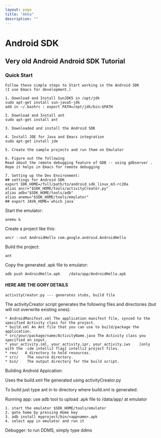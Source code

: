 ```yaml
---
layout: page
title: "Akka"
description: ""
---
```


# Android SDK

## Very old Android Android SDK Tutorial

### Quick Start

    Follow these simple steps to Start working in the Android SDK
    (I use Emacs for development.)
    
    1. Download and Install SunJDK5 in /opt/jdk
    sudo apt-get install sun-java5-jdk
    add in ~/.bashrc : export PATH=/opt/jdk/bin:$PATH
    
    2. Download and Install ant
    sudo apt-get install ant
    
    3. Downloaded and install the Android SDK 
    
    4. Install JDE for Java and Emacs integration
    sudo apt-get install jde
    
    5. Create the sample projects and run them on Emulator
    
    6. Figure out the following 
    Read about the remote debugging feature of GDB -- using gdbserver . Hope it helps in Emacs for remote debugging
    
    7. Setting up the Dev Environment:
    ## settings for Android SDK
    export SDK_HOME=/full/path/to/android_sdk_linux_m3-rc20a
    alias ancr="$SDK_HOME/tools/activityCreator.py"
    alias adb="$SDK_HOME/tools/adb"
    alias anemu="$SDK_HOME/tools/emulator"
    ## export JAVA_HOME=`which java`
    

Start the emulator:

    anemu &

Create a project like this:

    ancr --out AndroidHello com.google.android.AndroidHello

Build the project:

    ant 

Copy the generated .apk file to emulator:

    adb push AndroidHello.apk    /data/app/AndroidHello.apk



#### HERE ARE THE GORY DETAILS


    activityCreator.py --- generates stubs, build file

The activityCreator script generates the following files and directories (but will not overwrite existing ones):

    * AndroidManifest.xml The application manifest file, synced to the specified Activity class for the project.
    * build.xml An Ant file that you can use to build/package the application.
    * src/your/package/name/ActivityName.java The Activity class you specified on input.
    * your_activity.iml, your_activity.ipr, your_activity.iws    [only with the -ide intelliJ flag] intelliJ project files.
    * res/   A directory to hold resources.
    * src/    The source directory.
    * bin/    The output directory for the build script.


Building Android Appication: 

Uses the build.xml file generated using activityCreator.py 

To build just type ant in to directory where build.xml is generated.

Running app: use adb tool to upload .apk file to /data/app/ at emulator

    1. start the emulator $SDK_HOME/tools/emulator
    2. goto home by pressing Home key
    3. adb install myproject/bin/<appname>.apk
    4. select app in emulator and run it
    
Debugger: to run DDMS, simply type ddms
